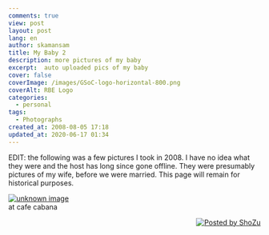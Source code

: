 ```yaml
---
comments: true
view: post
layout: post
lang: en
author: skamansam
title: My Baby 2
description: more pictures of my baby
excerpt:  auto uploaded pics of my baby
cover: false
coverImage: /images/GSoC-logo-horizontal-800.png
coverAlt: RBE Logo
categories:
  - personal
tags: 
  - Photographs
created_at: 2008-08-05 17:18
updated_at: 2020-06-17 01:34
---
```


EDIT: the following was a few pictures I took in 2008. I have no idea what they were
and the host has long since gone offline. They were presumably pictures of my wife, 
before we were married. This page will remain for historical purposes.


<a href="http://media2.shozu.com/cache/portal/media/51b3203/16777226">
<img src="http://media2.shozu.com/cache/portal/media/51b3203/16777226_journal" alt="unknown image"
/></a><br/>at cafe cabana<p align="right" ><a
href="http://www.shozu.com/portal/?utm_source=upload&amp;utm_medium=graphic&amp;utm_campaign=upload_graphic/"
target="_blank" ><img
src="http://www.shozu.com/resources/messages/logo_blog.gif" alt="Posted by
ShoZu" border="0" /></a></p>
